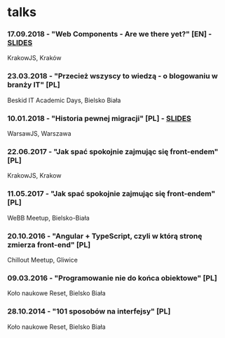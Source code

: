 # talks

### 17.09.2018 - "Web Components - Are we there yet?" \[EN] - [SLIDES](https://docs.google.com/presentation/d/e/2PACX-1vQ8BvBxGnPwHHLeroB6kt6y20znSQkEDGkkIK3IRpdJk3_gbo2sYoRf6wNQKPt4Xx3jSYBKdhJWL5_2/pub?start=false&loop=false&delayms=10000)
KrakowJS, Kraków

### 23.03.2018 - "Przecież wszyscy to wiedzą - o blogowaniu w branży IT" \[PL]
Beskid IT Academic Days, Bielsko Biała

### 10.01.2018 - "Historia pewnej migracji" \[PL] - [SLIDES](https://docs.google.com/presentation/d/e/2PACX-1vQ73VZPdmng90ENOevgg_IQdfb9TBuCJMIyyiWzdJFUjp8ib_VIqr1Xn4QAbq1yU-rt4SgNr6N-RcmV/pub?start=false&loop=false&delayms=15000)
WarsawJS, Warszawa

### 22.06.2017 - "Jak spać spokojnie zajmując się front-endem" \[PL]
KrakowJS, Krakow

### 11.05.2017 - "Jak spać spokojnie zajmując się front-endem" \[PL]
WeBB Meetup, Bielsko-Biała

### 20.10.2016 - "Angular + TypeScript, czyli w którą stronę zmierza front-end" \[PL]
Chillout Meetup, Gliwice

### 09.03.2016 - "Programowanie nie do końca obiektowe" \[PL]
Koło naukowe Reset, Bielsko Biała

### 28.10.2014 - "101 sposobów na interfejsy" \[PL]
Koło naukowe Reset, Bielsko Biała
